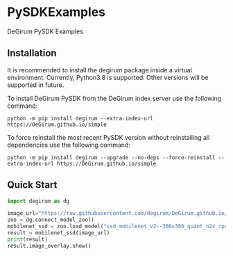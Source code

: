 # PySDKExamples
DeGirum PySDK Examples

## Installation

It is recommended to install the degirum package inside a virtual environment. Currently, Python3.8 is supported. Other versions will be supported in future.


To install DeGirum PySDK from the DeGirum index server use the following command:

```
python -m pip install degirum --extra-index-url https://DeGirum.github.io/simple
```

To force reinstall the most recent PySDK version without reinstalling all dependencies use the following command:
```
python -m pip install degirum --upgrade --no-deps --force-reinstall --extra-index-url https://DeGirum.github.io/simple
```

## Quick Start
```python
import degirum as dg

image_url="https://raw.githubusercontent.com/degirum/DeGirum.github.io/master/images/samples/cat_640.jpg"
zoo = dg.connect_model_zoo()
mobilenet_ssd = zoo.load_model("ssd_mobilenet_v2--300x300_quant_n2x_cpu_1")
result = mobilenet_ssd(image_url)
print(result)
result.image_overlay.show()
```
